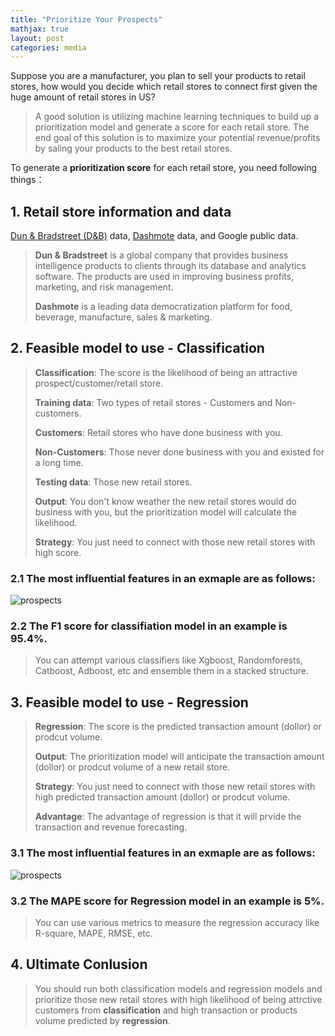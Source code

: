 ```yaml
---
title: "Prioritize Your Prospects"
mathjax: true
layout: post
categories: media
---
```


Suppose you are a manufacturer, you plan to sell your products to retail stores, how would you decide which retail stores to connect first given the huge amount of retail stores in US?
> A good solution is utilizing machine learning techniques to build up a prioritization model and generate a score for each retail store.
> The end goal of this solution is to maximize your potential revenue/profits by saling your products to the best retail stores.


To generate a **prioritization score** for each retail store, you need following things：
## 1. Retail store information and data 
[Dun & Bradstreet (D&B)](https://www.dnb.com/) data, [Dashmote](https://dashmote.com/) data, and Google public data.
> **Dun & Bradstreet** is a global company that provides business intelligence products to clients through its database and analytics software. The products are used in improving business profits, marketing, and risk management.
>
> **Dashmote** is a leading data democratization platform for food, beverage, manufacture, sales & marketing.

## 2. Feasible model to use - Classification
> **Classification**: The score is the likelihood of being an attractive prospect/customer/retail store.
> 
> **Training data**: Two types of retail stores - Customers and Non-customers.
> 
> **Customers**: Retail stores who have done business with you.
> 
> **Non-Customers**: Those never done business with you and existed for a long time.
> 
> **Testing data**: Those new retail stores. 
> 
> **Output**: You don't know weather the new retail stores would do business with you, but the prioritization model will calculate the likelihood.
> 
> **Strategy**: You just need to connect with those new retail stores with high score.  

### 2.1 The most influential features in an exmaple are as follows:

![prospects](/assets/prospects2.JPG1)

### 2.2 The F1 score for classifiation model in an example is **95.4%**.
> You can attempt various classifiers like Xgboost, Randomforests, Catboost, Adboost, etc and ensemble them in a stacked structure.

## 3.  Feasible model to use - Regression
> **Regression**: The score is the predicted transaction amount (dollor) or prodcut volume.
>
> **Output**: The prioritization model will anticipate the transaction amount (dollor) or prodcut volume of a new retail store. 
> 
> **Strategy**: You just need to connect with those new retail stores with high predicted transaction amount (dollor) or prodcut volume. 
> 
> **Advantage**: The advantage of regression is that it will prvide the transaction and revenue forecasting.

### 3.1 The most influential features in an exmaple are as follows:

![prospects](/assets/prospects3.JPG1)

### 3.2 The MAPE score for Regression model in an example is **5%**.
> You can use various metrics to measure the regression accuracy like R-square, MAPE, RMSE, etc.

## 4. Ultimate Conlusion
> You should run both classification models and regression models and prioritize those new retail stores with high likelihood of being attrctive customers from **classification** and high transaction or products volume predicted by **regression**.
